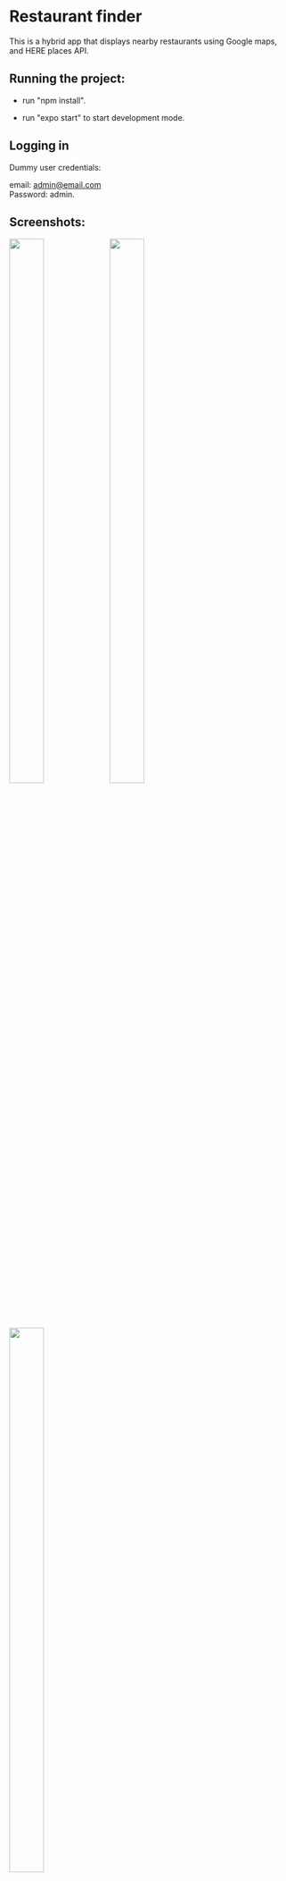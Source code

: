# Restaurant finder

This is a hybrid app that displays nearby restaurants using Google maps, and HERE places API.


## Running the project:
- run "npm install".

- run "expo start" to start development mode.

## Logging in
Dummy user credentials:

email: admin@email.com <br />
Password: admin.


## Screenshots:

<img src="https://user-images.githubusercontent.com/26127333/51407898-33262080-1b6e-11e9-80fe-53f9172993c3.PNG" width="35%" height="50%"/>
<img src="https://user-images.githubusercontent.com/26127333/51408099-c3646580-1b6e-11e9-99d6-690f8d88b053.PNG" width="35%" height="50%"/>
<img src="https://user-images.githubusercontent.com/26127333/51407907-36b9a780-1b6e-11e9-8826-267b9e458360.PNG" width="35%" height="50%"/>
